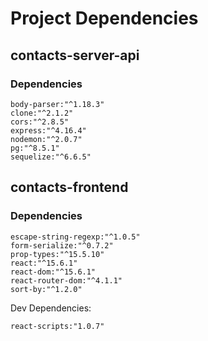 # Project Dependencies

## contacts-server-api

### Dependencies

```
body-parser:"^1.18.3"
clone:"^2.1.2"
cors:"^2.8.5"
express:"^4.16.4"
nodemon:"^2.0.7"
pg:"^8.5.1"
sequelize:"^6.6.5"
```

## contacts-frontend

### Dependencies
```
escape-string-regexp:"^1.0.5"
form-serialize:"^0.7.2"
prop-types:"^15.5.10"
react:"^15.6.1"
react-dom:"^15.6.1"
react-router-dom:"^4.1.1"
sort-by:"^1.2.0"
```

Dev Dependencies:
```
react-scripts:"1.0.7"

```